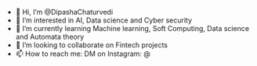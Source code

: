 - 👋 Hi, I’m @DipashaChaturvedi
- 👀 I’m interested in AI, Data science 
and Cyber security
- 🌱 I’m currently learning Machine learning, 
Soft Computing, Data science and Automata theory
- 💞️ I’m looking to collaborate on Fintech projects
- 📫 How to reach me: DM on Instagram: @

<!---
DipashaChaturvedi/DipashaChaturvedi is a ✨ special ✨ repository because its `README.md` (this file) appears on your GitHub profile.
You can click the Preview link to take a look at your changes.
--->
